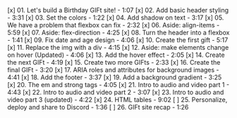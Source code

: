 [x] 01. Let's build a Birthday GIFt site! - 1:07
[x] 02. Add basic header styling - 3:31
[x] 03. Set the colors - 1:22
[x] 04. Add shadow on text - 3:17
[x] 05. We have a problem that flexbox can fix - 2:32
[x] 06. Aside: align-items - 5:59
[x] 07. Aside: flex-direction - 4:25
[x] 08. Turn the header into a flexbox - 1:41
[x] 09. Fix date and age design - 4:06
[x] 10. Create the first gift - 5:17
[x] 11. Replace the img with a div - 4:15
[x] 12. Aside: make elements change on hover (Updated) - 4:06
[x] 13. Add the hover effect - 2:05
[x] 14. Create the next GIFt - 4:19
[x] 15. Create two more GIFts - 2:33
[x] 16. Create the final GIFt - 3:20
[x] 17. ARIA roles and attributes for background images - 4:41
[x] 18. Add the footer - 3:37
[x] 19. Add a background gradient - 3:25
[x] 20. The em and strong tags - 4:05
[x] 21. Intro to audio and video part 1 - 4:43
[x] 22. Intro to audio and video part 2 - 3:07
[x] 23. Intro to audio and video part 3 (updated) - 4:22
[x] 24. HTML tables - 9:02
[ ] 25. Personalize, deploy and share to Discord - 1:36
[ ] 26. GIFt site recap - 1:26